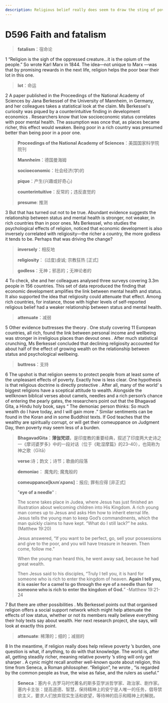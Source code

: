 ```yaml
---
description: Religious belief really does seem to draw the sting of poverty
---
```


# D596 Faith and fatalism
> **fatalism**：宿命论
 > 

1 “Religion is the sigh of the oppressed creature…it is the opium of the people.” So wrote Karl Marx in 1844. The idea—not unique to Marx —was that by promising rewards in the next life, religion helps the poor bear their lot in this one.

> **lot**：命运
>

2 A paper published in the Proceedings of the National Academy of Sciences by Jana Berkessel of the University of Mannheim, in Germany, and her colleagues takes a statistical look at the claim. Ms Berkessel's curiosity was piqued by a counterintuitive finding in development economics . Researchers know that low socioeconomic status correlates with poor mental health. The assumption was once that, as places became richer, this effect would weaken. Being poor in a rich country was presumed better than being poor in a poor one.

> **Proceedings of the National Academy of Sciences**：美国国家科学院院刊
>
> **Mannheim**：德国曼海姆
>
> **socioeconomic**：社会经济(学)的
>
> **pique**：产生(兴趣或好奇心)
>
> **counterintuitive**：反常的；违反直觉的
>
> **presume**: 推测
>

3 But that has turned out not to be true. Abundant evidence suggests the relationship between status and mental health is stronger, not weaker, in rich countries than in poor ones. Ms Berkessel, who studies the psychological effects of religion, noticed that economic development is also inversely correlated with religiosity—the richer a country, the more godless it tends to be. Perhaps that was driving the change?

> **inversely**：相反地
>
> **religiosity**： (过度)虔诚; 宗教狂热 [正式]
>
> **godless**：无神；邪恶的；无神论者的
>

4 To check, she and her colleagues analysed three surveys covering 3.3m people in 156 countries. This set of data reproduced the finding that economic development amplifies the link between mental health and status. It also supported the idea that religiosity could attenuate that effect. Among rich countries, for instance, those with higher levels of self-reported religious belief had a weaker relationship between status and mental health.

> **attenuate**：减弱
>

5 Other evidence buttresses the theory . One study covering 11 European countries, all rich, found the link between personal income and wellbeing was stronger in irreligious places than devout ones . After much statistical crunching, Ms Berkessel concluded that declining religiosity accounted for about half of the effect of growing wealth on the relationship between status and psychological wellbeing.

> **buttress**：支持
>

6 The upshot is that religion seems to protect people from at least some of the unpleasant effects of poverty. Exactly how is less clear. One hypothesis is that religious doctrine is directly protective . After all, many of the world’ s biggest religions have a sceptical attitude to wealth. Alongside the wellknown biblical verses about camels, needles and a rich person’s chance of entering the pearly gates, the researchers point out that the Bhagavad Gita, a Hindu holy book, says “ The demoniac person thinks: So much wealth do I have today, and I will gain more .” Similar sentiments can be found in the Koran and in some Buddhist texts. If God teaches that the wealthy are spiritually corrupt, or will get their comeuppance on Judgment Day, then poverty may seem less of a burden.

> **BhagavadGita**：**薄伽梵颂**，是印度教的重要经典，叙述了印度两大史诗之一《摩诃婆罗多》中的一段对话（位于《毗湿摩篇》的23–40），也简称为神之歌（Gītā）
>
> **verse**:诗；韵文；诗节；歌曲的段落
>
> **demoniac**： 魔鬼的; 魔鬼般的
>
> **comeuppance[kʌmˈʌpəns]**：报应; 罪有应得 [非正式]
>
> "**eye of a needle**" :
>
> The scene takes place in Judea, where Jesus has just finished an illustration about welcoming children into His Kingdom. A rich young man comes up to Jesus and asks Him how to inherit eternal life. Jesus tells the young man to keep God’s commandments, which the man quickly claims to have kept. “What do I still lack?” he asks. (Matthew 19:20)
>
> Jesus answered, “If you want to be perfect, go, sell your possessions and give to the poor, and you will have treasure in heaven. Then come, follow me.”
>
> When the young man heard this, he went away sad, because he had great wealth.
>
> Then Jesus said to his disciples, “Truly I tell you, it is hard for someone who is rich to enter the kingdom of heaven. **Again I tell you, it is easier for a camel to go through the eye of a needle than for someone who is rich to enter the kingdom of God.**” -Matthew 19:21-24
>


7 But there are other possibilities . Ms Berkessel points out that organised religion offers a social support network which might help attenuate the effects of low status, whether or not its members really believe everything their holy texts say about wealth. Her next research project, she says, will look at exactly this point.

> **attenuate**: 稀薄的；细的；减弱的
>

8 In the meantime, if religion really does help relieve poverty ’s burden, one question is what, if anything, to do with that knowledge. The world is, after all, getting steadily richer, meaning relative poverty ’s sting will only get sharper . A cynic might recall another well-known quote about religion, this time from Seneca, a Roman philosopher. “Religion”, he wrote , “is regarded by the common people as true, the wise as false, and the rulers as useful.”

> **Seneca**：塞内卡,古罗马时代著名的斯多亚学派哲学家、政治家、剧作家。塞内卡主张：提高道德、智慧，保持精神上的安宁是人唯一的任务，倡导禁欲主义，要求人们放弃现实生活和欲望，等待神的启示和精神上的解脱。
>

